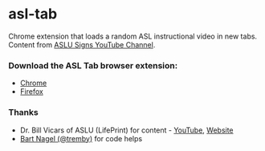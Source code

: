 # asl-tab
Chrome extension that loads a random ASL instructional video in new tabs. Content from [ASLU Signs YouTube Channel](https://www.youtube.com/channel/UCZy9xs6Tn9vWqN_5l0EEIZA).

### Download the ASL Tab browser extension:
- [Chrome](https://chrome.google.com/webstore/detail/asl-tab/bjiakmejoofpfclmopcfpkopmamecnkd)
- [Firefox](https://addons.mozilla.org/en-US/firefox/addon/asl-tab/)

### Thanks
- Dr. Bill Vicars of ASLU (LifePrint) for content - [YouTube](https://www.youtube.com/user/billvicars), [Website](http://lifeprint.com/)
- [Bart Nagel (@tremby)](https://github.com/tremby) for code helps
